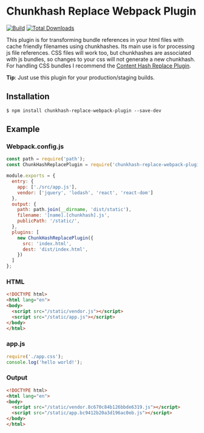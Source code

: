 Chunkhash Replace Webpack Plugin
================================
[![Build](https://travis-ci.org/giemch/chunkhash-replace-webpack-plugin.svg?branch=master)](https://travis-ci.org/giemch/chunkhash-replace-webpack-plugin)
[![Total Downloads](https://img.shields.io/npm/dt/chunkhash-replace-webpack-plugin.svg)](https://npm-stat.com/charts.html?package=chunkhash-replace-webpack-plugin)

This plugin is for transforming bundle references in your html files with cache friendly filenames using chunkhashes. Its main use is for processing js file references. CSS files will work too, but chunkhashes are associated with js bundles, so changes to your css will not generate a new chunkhash. For handling CSS bundles I recommend the [Content Hash Replace Plugin](https://www.npmjs.com/package/contenthash-replace-webpack-plugin).

**Tip**: Just use this plugin for your production/staging builds.

## Installation
```shell
$ npm install chunkhash-replace-webpack-plugin --save-dev
```

## Example

### Webpack.config.js

```javascript
const path = require('path');
const ChunkHashReplacePlugin = require('chunkhash-replace-webpack-plugin');

module.exports = {
  entry: {
    app: ['./src/app.js'],
    vendor: ['jquery', 'lodash', 'react', 'react-dom']
  },
  output: {
    path: path.join(__dirname, 'dist/static'),
    filename: '[name].[chunkhash].js',
    publicPath: '/static/',
  },
  plugins: [
    new ChunkHashReplacePlugin({
      src: 'index.html',
      dest: 'dist/index.html',
    })
  ]
};
```

### HTML

```html
<!DOCTYPE html>
<html lang="en">
<body>
  <script src="/static/vendor.js"></script>
  <script src="/static/app.js"></script>
</body>
</html>
```

### app.js

```javascript
require('./app.css');
console.log('hello world!');
```

### Output

```html
<!DOCTYPE html>
<html lang="en">
<body>
  <script src="/static/vendor.8c670c84b126bbde6319.js"></script>
  <script src="/static/app.bc9412b20a3d196ac0eb.js"></script>
</body>
</html>
```
